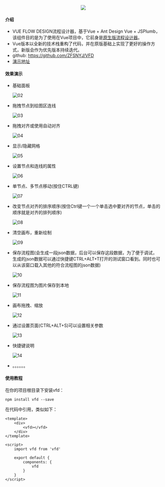 

<div align=center><img src="https://images.gitee.com/uploads/images/2019/0823/161606_9c2cc9eb_2066540.png"/></div>



#### 介绍
- VUE FLOW DESIGN流程设计器，基于Vue + Ant Design Vue + JSPlumb，该组件目的是为了使用在Vue项目中，它前身是[原生版流程设计器](https://gitee.com/openEA/FlowDesigner/tree/master/)。
- Vue版本以全新的技术栈重构了代码，并在原版基础上实现了更好的操作方式，新版会作为优先版本持续迭代。
- github: https://github.com/ZFSNYJ/VFD
- [演示地址](http://106.53.75.71:8080/)



#### 效果演示
* 基础面板

  ![02](README.assets/02.jpg)

* 拖拽节点到绘图区连线

  ![03](README.assets/03.gif)

* 拖拽对齐或使用自动对齐

  ![04](README.assets/04.gif)

* 显示/隐藏网格

  ![05](README.assets/05.gif)

* 设置节点和连线的属性

  ![06](README.assets/06.gif)

* 单节点、多节点移动(按住CTRL键)

  ![07](README.assets/07.gif)

* 改变节点对齐的排序顺序(按住Ctrl键一个一个单击选中要对齐的节点，单击的顺序就是对齐的排列顺序)

  ![08](README.assets/08.gif)

* 清空画布，重新绘制

  ![09](README.assets/09.gif)

* 保存流程图(会生成一段json数据，后台可以保存这段数据，为了便于调试，生成的json数据可以通过快捷键CTRL+ALT+T打开的测试窗口看到。同时也可以从该窗口载入其他的符合流程图的json数据) 

  ![10](README.assets/10.gif)

* 保存流程图为图片保存到本地

  ![11](README.assets/11.gif)

* 画布拖拽、缩放

  ![12](README.assets/12.gif)

* 通过设置页面(CTRL+ALT+S)可以设置相关参数

  ![13](README.assets/13.gif)

* 快捷键说明

  ![14](README.assets/14.gif)

* 。。。。。。



#### 使用教程

在你的项目根目录下安装vfd：

```shell
npm install vfd --save
```

在代码中引用，类似如下：

```vue
<template>
	<div>
        <vfd></vfd>
    </div>
</template>

<script>
    import vfd from 'vfd'
    
    export default {
        components: {
            vfd
        }
    }
</script>
```

